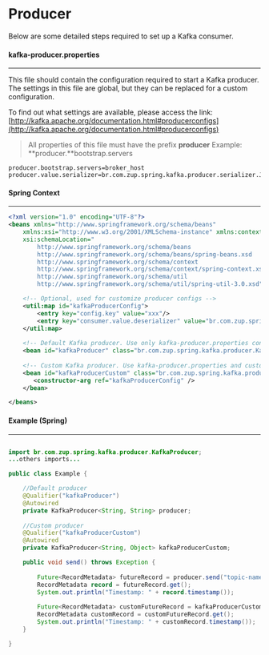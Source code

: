 # Producer

Below are some detailed steps required to set up a Kafka consumer.

#### kafka-producer.properties
-----
This file should contain the configuration required to start a Kafka producer. The settings in this file are global, but they can be replaced for a custom configuration.

To find out what settings are available, please access the link:[http://kafka.apache.org/documentation.html#producerconfigs](http://kafka.apache.org/documentation.html#producerconfigs)

> All properties of this file must have the prefix **producer**
> Example: **producer.**bootstrap.servers

```property
producer.bootstrap.servers=broker_host
producer.value.serializer=br.com.zup.spring.kafka.producer.serializer.JsonSerializer
```

#### Spring Context
-----

```xml
<?xml version="1.0" encoding="UTF-8"?>
<beans xmlns="http://www.springframework.org/schema/beans"
	xmlns:xsi="http://www.w3.org/2001/XMLSchema-instance" xmlns:context="http://www.springframework.org/schema/context" xmlns:util="http://www.springframework.org/schema/util"
	xsi:schemaLocation="
        http://www.springframework.org/schema/beans
        http://www.springframework.org/schema/beans/spring-beans.xsd
        http://www.springframework.org/schema/context
        http://www.springframework.org/schema/context/spring-context.xsd
        http://www.springframework.org/schema/util
        http://www.springframework.org/schema/util/spring-util-3.0.xsd">

    <!-- Optional, used for customize producer configs -->
    <util:map id="kafkaProducerConfig">
        <entry key="config.key" value="xxx"/>
        <entry key="consumer.value.deserializer" value="br.com.zup.spring.kafka.consumer.deserializer.JsonDeserializer"/>
    </util:map>
    
    <!-- Default Kafka producer. Use only kafka-producer.properties configurations -->
    <bean id="kafkaProducer" class="br.com.zup.spring.kafka.producer.KafkaProducer" />
    
    <!-- Custom Kafka producer. Use kafka-producer.properties and custom configurations -->
	<bean id="kafkaProducerCustom" class="br.com.zup.spring.kafka.producer.KafkaProducer">
	   <constructor-arg ref="kafkaProducerConfig" />
	</bean> 

</beans>
```

#### Example (Spring)
-----

```java

import br.com.zup.spring.kafka.producer.KafkaProducer;
...others imports...

public class Example {

    //Default producer
    @Qualifier("kafkaProducer")
    @Autowired
    private KafkaProducer<String, String> producer;
    
    //Custom producer
    @Qualifier("kafkaProducerCustom")
    @Autowired
    private KafkaProducer<String, Object> kafkaProducerCustom;

    public void send() throws Exception {
        
        Future<RecordMetadata> futureRecord = producer.send("topic-name", "string message");
        RecordMetadata record = futureRecord.get();
        System.out.println("Timestamp: " + record.timestamp());
        
        Future<RecordMetadata> customFutureRecord = kafkaProducerCustom.send("topic-name", new Customer(1, "Rodrigo"));
        RecordMetadata customRecord = customFutureRecord.get();
        System.out.println("Timestamp: " + customRecord.timestamp());
    }

}

```

